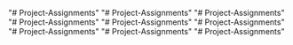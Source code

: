 "# Project-Assignments" 
"# Project-Assignments" 
"# Project-Assignments" 
"# Project-Assignments" 
"# Project-Assignments" 
"# Project-Assignments" 
"# Project-Assignments" 
"# Project-Assignments" 
"# Project-Assignments" 

